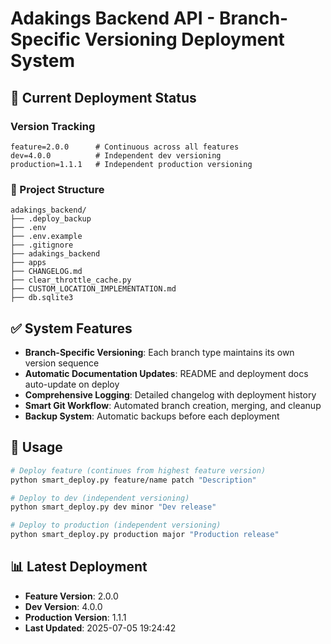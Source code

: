 # Adakings Backend API - Branch-Specific Versioning Deployment System

## 🎯 Current Deployment Status

### Version Tracking
```
feature=2.0.0      # Continuous across all features
dev=4.0.0          # Independent dev versioning
production=1.1.1   # Independent production versioning
```

### 📁 Project Structure
```
adakings_backend/
├── .deploy_backup
├── .env
├── .env.example
├── .gitignore
├── adakings_backend
├── apps
├── CHANGELOG.md
├── clear_throttle_cache.py
├── CUSTOM_LOCATION_IMPLEMENTATION.md
├── db.sqlite3
```

## ✅ System Features

- **Branch-Specific Versioning**: Each branch type maintains its own version sequence
- **Automatic Documentation Updates**: README and deployment docs auto-update on deploy
- **Comprehensive Logging**: Detailed changelog with deployment history
- **Smart Git Workflow**: Automated branch creation, merging, and cleanup
- **Backup System**: Automatic backups before each deployment

## 🚀 Usage

```bash
# Deploy feature (continues from highest feature version)
python smart_deploy.py feature/name patch "Description"

# Deploy to dev (independent versioning)
python smart_deploy.py dev minor "Dev release"

# Deploy to production (independent versioning)
python smart_deploy.py production major "Production release"
```

## 📊 Latest Deployment
- **Feature Version**: 2.0.0
- **Dev Version**: 4.0.0
- **Production Version**: 1.1.1
- **Last Updated**: 2025-07-05 19:24:42

